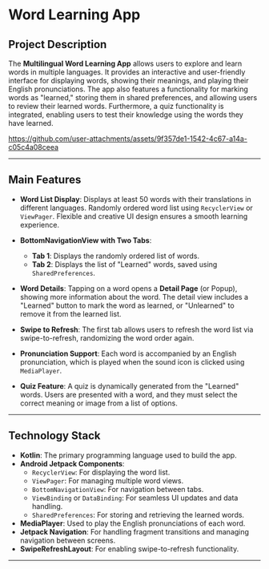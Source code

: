 # Word Learning App

## Project Description

The **Multilingual Word Learning App** allows users to explore and learn words in multiple languages. It provides an interactive and user-friendly interface for displaying words, showing their meanings, and playing their English pronunciations. The app also features a functionality for marking words as "learned," storing them in shared preferences, and allowing users to review their learned words. Furthermore, a quiz functionality is integrated, enabling users to test their knowledge using the words they have learned.


https://github.com/user-attachments/assets/9f357de1-1542-4c67-a14a-c05c4a08ceea


---



## Main Features

- **Word List Display**: Displays at least 50 words with their translations in different languages. Randomly ordered word list using `RecyclerView` or `ViewPager`. Flexible and creative UI design ensures a smooth learning experience.
  
- **BottomNavigationView with Two Tabs**:
  - **Tab 1**: Displays the randomly ordered list of words.
  - **Tab 2**: Displays the list of "Learned" words, saved using `SharedPreferences`.

- **Word Details**: Tapping on a word opens a **Detail Page** (or Popup), showing more information about the word. The detail view includes a "Learned" button to mark the word as learned, or "Unlearned" to remove it from the learned list.

- **Swipe to Refresh**: The first tab allows users to refresh the word list via swipe-to-refresh, randomizing the word order again.

- **Pronunciation Support**: Each word is accompanied by an English pronunciation, which is played when the sound icon is clicked using `MediaPlayer`.

- **Quiz Feature**: A quiz is dynamically generated from the "Learned" words. Users are presented with a word, and they must select the correct meaning or image from a list of options.

---

## Technology Stack

- **Kotlin**: The primary programming language used to build the app.
- **Android Jetpack Components**:
  - `RecyclerView`: For displaying the word list.
  - `ViewPager`: For managing multiple word views.
  - `BottomNavigationView`: For navigation between tabs.
  - `ViewBinding` or `DataBinding`: For seamless UI updates and data handling.
  - `SharedPreferences`: For storing and retrieving the learned words.
- **MediaPlayer**: Used to play the English pronunciations of each word.
- **Jetpack Navigation**: For handling fragment transitions and managing navigation between screens.
- **SwipeRefreshLayout**: For enabling swipe-to-refresh functionality.

---
